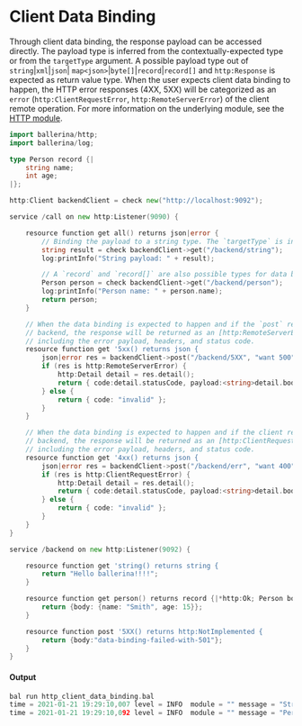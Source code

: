 # Client Data Binding

 Through client data binding, the response payload can be accessed directly. The payload type is inferred from the
 contextually-expected type or from the `targetType` argument. A possible payload type out of `string`|`xml`|`json`|
 `map<json>`|`byte[]`|`record`|`record[]` and `http:Response` is expected as return value type.
 When the user expects client data binding to happen, the HTTP error responses (4XX, 5XX) will be categorized
 as an `error` (`http:ClientRequestError`, `http:RemoteServerError`) of the client remote operation.
 For more information on the underlying module,
 see the [HTTP module](https:docs.central.ballerina.io/ballerina/http/latest/).

```go
import ballerina/http;
import ballerina/log;

type Person record {|
    string name;
    int age;
|};

http:Client backendClient = check new("http://localhost:9092");

service /call on new http:Listener(9090) {

    resource function get all() returns json|error {
        // Binding the payload to a string type. The `targetType` is inferred from the LHS variable type.
        string result = check backendClient->get("/backend/string");
        log:printInfo("String payload: " + result);

        // A `record` and `record[]` are also possible types for data binding.
        Person person = check backendClient->get("/backend/person");
        log:printInfo("Person name: " + person.name);
        return person;
    }

    // When the data binding is expected to happen and if the `post` remote function gets a 5XX response from the
    // backend, the response will be returned as an [http:RemoteServerError](https://docs.central.ballerina.io/ballerina/http/latest/errors#RemoteServerError)
    // including the error payload, headers, and status code.
    resource function get '5xx() returns json {
        json|error res = backendClient->post("/backend/5XX", "want 500");
        if (res is http:RemoteServerError) {
            http:Detail detail = res.detail();
            return { code:detail.statusCode, payload:<string>detail.body};
        } else {
            return { code: "invalid" };
        }
    }

    // When the data binding is expected to happen and if the client remote function gets a 4XX response from the
    // backend, the response will be returned as an [http:ClientRequestError](https://docs.central.ballerina.io/ballerina/http/latest/errors#ClientRequestError)
    // including the error payload, headers, and status code.
    resource function get '4xx() returns json {
        json|error res = backendClient->post("/backend/err", "want 400");
        if (res is http:ClientRequestError) {
            http:Detail detail = res.detail();
            return { code:detail.statusCode, payload:<string>detail.body};
        } else {
            return { code: "invalid" };
        }
    }
}

service /backend on new http:Listener(9092) {

    resource function get 'string() returns string {
        return "Hello ballerina!!!!";
    }

    resource function get person() returns record {|*http:Ok; Person body;|} {
        return {body: {name: "Smith", age: 15}};
    }

    resource function post '5XX() returns http:NotImplemented {
        return {body:"data-binding-failed-with-501"};
    }
}
```

#### Output

```go
bal run http_client_data_binding.bal
time = 2021-01-21 19:29:10,007 level = INFO  module = "" message = "String payload: Hello ballerina!!!!"
time = 2021-01-21 19:29:10,092 level = INFO  module = "" message = "Person name: Smith"
```